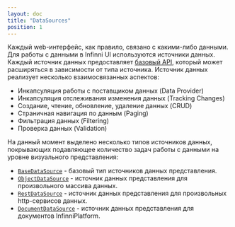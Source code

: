 ```yaml
---
layout: doc
title: "DataSources"
position: 1
---
```


Каждый web-интерфейс, как правило, связано с какими-либо данными.
Для работы с данными в Infinni UI используются источники данных. Каждый
источник данных предоставляет [базовый API](BaseDataSource/), который может расширяться в зависимости
от типа источника. Источник данных реализует несколько взаимосвязанных аспектов:

* Инкапсуляция работы с поставщиком данных (Data Provider)
* Инкапсуляция отслеживания изменения данных (Tracking Changes)
* Создание, чтение, обновление, удаление данных (CRUD)
* Страничная навигация по данным (Paging)
* Фильтрация данных (Filtering)
* Проверка данных (Validation)

На данный момент выделено несколько типов источников данных, покрывающих подавляющее количество задач
работы с данными на уровне визуального представления:

* [`BaseDataSource`](BaseDataSource/) - базовый тип источников данных представления.
* [`ObjectDataSource`](ObjectDataSource/) - источник данных представления для произвольного массива данных.
* [`RestDataSource`](RestDataSource/) - источник данных представления для произвольных http-сервисов данных.
* [`DocumentDataSource`](DocumentDataSource/) - источник данных представления для документов InfinniPlatform.
